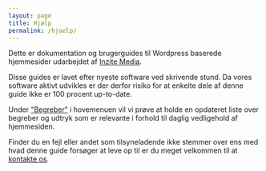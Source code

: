 ```yaml
---
layout: page
title: Hjælp
permalink: /hjaelp/
---
```


Dette er dokumentation og brugerguides til Wordpress baserede hjemmesider udarbejdet af [Inzite Media](http://inzite.dk).

Disse guides er lavet efter nyeste software ved skrivende stund. Da vores software aktivt udvikles er der derfor risiko for at enkelte dele af denne guide ikke er 100 procent up-to-date.

Under ["Begreber"](/begreber/) i hovemenuen vil vi prøve at holde en opdateret liste over begreber og udtryk som er relevante i forhold til daglig vedligehold af hjemmesiden.

Finder du en fejl eller andet som tilsyneladende ikke stemmer over ens med hvad denne guide forsøger at leve op til er du meget velkommen til at [kontakte os](/kontakt/).
